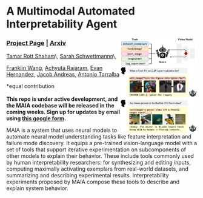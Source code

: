 # A Multimodal Automated Interpretability Agent #

<img align="right" width="40%" src="/docs/static/figures/maia_teaser.jpg">

### [Project Page](https://multimodal-interpretability.csail.mit.edu/maia) | [Arxiv](https://multimodal-interpretability.csail.mit.edu/maia)

[Tamar Rott Shaham](https://tamarott.github.io/)\\\, [Sarah Schwettmannn](https://cogconfluence.com/)\\\, <br>

[Franklin Wang](https://frankxwang.github.io/), [Achyuta Rajaram](https://twitter.com/AchyutaBot), [Evan Hernandez](https://evandez.com/), [Jacob Andreas](https://www.mit.edu/~jda/), [Antonio Torralba](https://groups.csail.mit.edu/vision/torralbalab/) <br>

\*equal contribution <br><br>
**This repo is under active development, and the MAIA codebase will be released in the coming weeks. Sign up for updates by email using [this google form](https://forms.gle/Zs92DHbs3Y3QGjXG6).**

MAIA is a system that uses neural models to automate neural model understanding tasks like feature interpretation and failure mode discovery. It equips a pre-trained vision-language model with a set of tools that support iterative experimentation on subcomponents of other models to explain their behavior. These include tools commonly used by human interpretability researchers: for synthesizing and editing inputs, computing maximally activating exemplars from real-world datasets, and summarizing and describing experimental results. Interpretability experiments proposed by MAIA compose these tools to describe and explain system behavior.
